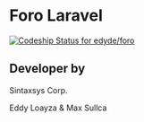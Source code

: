 # Foro Laravel

[ ![Codeship Status for edyde/foro](https://app.codeship.com/projects/40e12460-9ed2-0134-348a-7e4e3750070c/status?branch=master)](https://app.codeship.com/projects/189120)

## Developer by

Sintaxsys Corp.

Eddy Loayza & Max Sullca